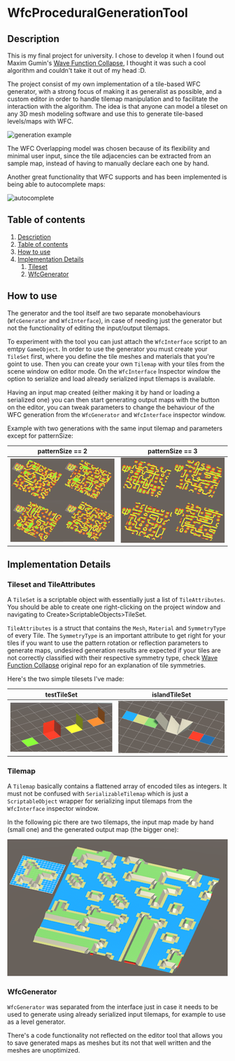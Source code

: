 # WfcProceduralGenerationTool

## Description <a id="description"></a>
This is my final project for university. I chose to develop it when I found out Maxim Gumin's [Wave Function Collapse](https://github.com/mxgmn/WaveFunctionCollapse), I thought it was such a cool algorithm and couldn't take it out of my head :D. 

The project consist of my own implementation of a tile-based WFC generator, with a strong focus of making it as generalist as possible, and a custom editor in order to handle tilemap manipulation and to facilitate the interaction with the algorithm. The idea is that anyone can model a tileset on any 3D mesh modeling software and use this to generate tile-based levels/maps with WFC.

![generation example](/docs/imgs/example.gif)

The WFC Overlapping model was chosen because of its flexibility and minimal user input, since the tile adjacencies can be extracted from an sample map, instead of having to manually declare each one by hand. 

Another great functionality that WFC supports and has been implemented is being able to autocomplete maps: 

![autocomplete](/docs/imgs/autocomplete.gif)

## Table of contents <a id="ContentTable"></a>
1. [Description][def]
2. [Table of contents][def2]
3. [How to use][def3]
4. [Implementation Details][def4]
    1. [Tileset][def5]
    3. [WfcGenerator][def7]
    

## How to use <a id="HowTo"></a>
The generator and the tool itself are two separate monobehaviours (`WfcGenerator` and `WfcInterface`), in case of needing just the generator but not the functionality of editing the input/output tilemaps. 

To experiment with the tool you can just attach the `WfcInterface` script to an emtpy `GameObject`. In order to use the generator you must create your `TileSet` first, where you define the tile meshes and materials that you're goint to use. Then you can create your own `Tilemap` with your tiles from the scene window on editor mode. On the `WfcInterface` Inspector window the option to serialize and load already serialized input tilemaps is available.

Having an input map created (either making it by hand or loading a serialized one) you can then start generating output maps with the button on the editor, you can tweak parameters to change the behaviour of the WFC generation from the `WfcGenerator` and `WfcInterface` inspector window.

Example with two generations with the same input tilemap and parameters except for patternSize:

patternSize == 2           |  patternSize == 3
:-------------------------:|:-------------------------:
![PatternSize2](/docs/imgs/PatternSize2.png) |  ![PatternSize3](/docs/imgs/PatternSize3.png)



## Implementation Details <a id="Implementation"></a>

### Tileset and TileAttributes <a id="Tileset"></a>
A `TileSet` is a scriptable object with essentially just a list of `TileAttributes`. You should be able to create one right-clicking on the project window and navigating to Create>ScriptableObjects>TileSet.

`TileAttributes` is a struct that contains the `Mesh`, `Material` and `SymmetryType` of every Tile. The `SymmetryType` is an important attribute to get right for your tiles if you want to use the pattern rotation or reflection parameters to generate maps, undesired generation results are expected if your tiles are not correctly classified with their respective symmetry type, check [Wave Function Collapse](https://github.com/mxgmn/WaveFunctionCollapse) original repo for an explanation of tile symmetries.

Here's the two simple tilesets I've made: 

testTileSet        |         islandTileSet
:-------------------------:|:-------------------------:
![TestTileset](/docs/imgs/TestTileset.png) |  ![IslandTileset](/docs/imgs/IslandTileset.png)


### Tilemap <a id="Tilemap"></a>
A `Tilemap` basically contains a flattened array of encoded tiles as integers. It must not be confused with `SerializableTilemap` which is just a `ScriptableObject` wrapper for serializing input tilemaps from the `WfcInterface` inspector window.

In the following pic there are two tilemaps, the input map made by hand (small one) and the generated output map (the bigger one):

![IslandMap](/docs/imgs/island.png)

### WfcGenerator<a id="WfcGenerator"></a>
`WfcGenerator` was separated from the interface just in case it needs to be used to generate using already serialized input tilemaps, for example to use as a level generator. 

There's a code functionality not reflected on the editor tool that allows you to save generated maps as meshes but its not that well written and the meshes are unoptimized.





[def]: #description
[def2]: #ContentTable
[def3]: #HowTo
[def4]: #Implementation
[def5]: #Tileset
[def6]: #Tilemap
[def7]: #WfcGenerator
[def8]: #WfcInterface
